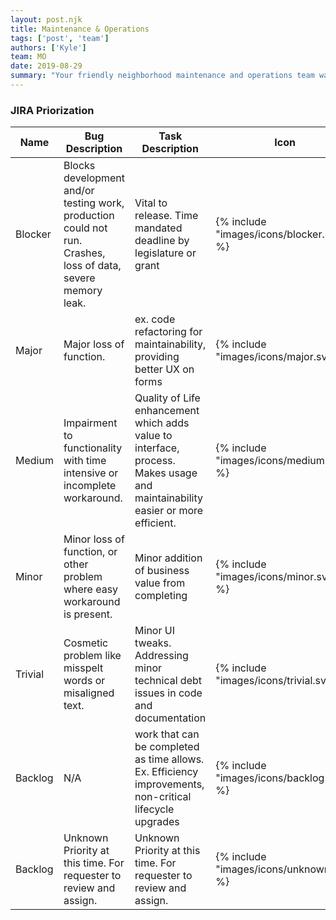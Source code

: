 ```yaml
---
layout: post.njk
title: Maintenance & Operations
tags: ['post', 'team']
authors: ['Kyle']
team: MO
date: 2019-08-29
summary: "Your friendly neighborhood maintenance and operations team wants to help deliver IT solutions to real world problems"
---
```



### JIRA Priorization

| Name    | Bug Description                                                                                              | Task Description                                                                                                               | Icon                                     |  Color                                              |
|---------|--------------------------------------------------------------------------------------------------------------|--------------------------------------------------------------------------------------------------------------------------------|------------------------------------------|-----------------------------------------------------|
| Blocker | Blocks development and/or testing work, production could not run. Crashes, loss of data, severe memory leak. | Vital to release.  Time mandated deadline by legislature or grant                                                              | {% include "images/icons/blocker.svg" %} | <div style="background:#990000" class="fill"></div> |
| Major   | Major loss of function.                                                                                      | ex. code refactoring for maintainability, providing better UX on forms                                                         | {% include "images/icons/major.svg" %}   | <div style="background:#cc0000" class="fill"></div> |
| Medium  | Impairment to functionality with time intensive or incomplete workaround.                                    | Quality of Life enhancement which adds value to interface, process.  Makes usage and maintainability easier or more efficient. | {% include "images/icons/medium.svg" %}  | <div style="background:#FFAB00" class="fill"></div> |
| Minor   | Minor loss of function, or other problem where easy workaround is present.                                   | Minor addition of business value from completing                                                                               | {% include "images/icons/minor.svg" %}   | <div style="background:#339900" class="fill"></div> |
| Trivial | Cosmetic problem like misspelt words or misaligned text.                                                     | Minor UI tweaks. Addressing minor technical debt issues in code and documentation                                              | {% include "images/icons/trivial.svg" %} | <div style="background:#006600" class="fill"></div> |
| Backlog | N/A                                                                                                 | work that can be completed as time allows. Ex. Efficiency improvements, non-critical lifecycle upgrades                        | {% include "images/icons/backlog.svg" %} | <div style="background:#131372" class="fill"></div> |
| Backlog | Unknown Priority at this time. For requester to review and assign.                                           | Unknown Priority at this time. For requester to review and assign.                                                             | {% include "images/icons/unknown.svg" %} | <div style="background:#B0BAC5" class="fill"></div> |
